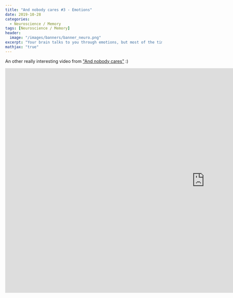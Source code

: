 ```yaml
---
title: "And nobody cares #3 - Emotions"
date: 2019-10-28
categories:
  - Neuroscience / Memory
tags: [Neuroscience / Memory]
header:
  image: "/images/banners/banner_neuro.png"
excerpt: "Your brain talks to you through emotions, but most of the time, you don't understand a thing! And when we see what they make you do, I say it's time to learn how to understand them. Don't you think? :)"
mathjax: "true"
---
```


An other really interesting video from ["And nobody cares"](https://www.youtube.com/channel/UC-2EkisRV8h9KsHpslQ1gXA) :)

<iframe width="1280" height="720" src="https://www.youtube.com/embed/_DakEvdZWLk" frameborder="0" allow="accelerometer; autoplay; encrypted-media; gyroscope; picture-in-picture" allowfullscreen></iframe>